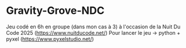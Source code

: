 # Gravity-Grove-NDC

Jeu codé en 6h en groupe (dans mon cas à 3) à l'occasion de la Nuit Du Code 2025 (https://www.nuitducode.net/)
Pour lancer le jeu -> python + pyxel (https://www.pyxelstudio.net/)
